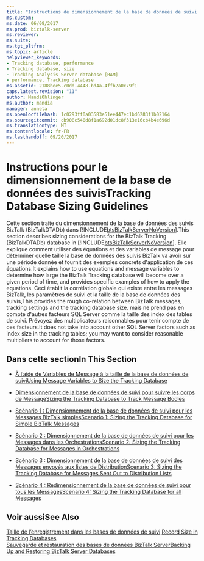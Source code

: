 ```yaml
---
title: "Instructions de dimensionnement de la base de données de suivi | Documents Microsoft"
ms.custom: 
ms.date: 06/08/2017
ms.prod: biztalk-server
ms.reviewer: 
ms.suite: 
ms.tgt_pltfrm: 
ms.topic: article
helpviewer_keywords:
- Tracking database, performance
- Tracking database, size
- Tracking Analysis Server database [BAM]
- performance, Tracking database
ms.assetid: 2188bee5-c0dd-4448-bd4a-4ffb2a0c79f1
caps.latest.revision: "11"
author: MandiOhlinger
ms.author: mandia
manager: anneta
ms.openlocfilehash: 1c0293ff0a03583e51ee447ec1bd6283f1b02164
ms.sourcegitcommit: cb908c540d8f1a692d01dc8f313e16cb4b4e696d
ms.translationtype: MT
ms.contentlocale: fr-FR
ms.lasthandoff: 09/20/2017
---
```

# <a name="tracking-database-sizing-guidelines"></a><span data-ttu-id="234f1-102">Instructions pour le dimensionnement de la base de données des suivis</span><span class="sxs-lookup"><span data-stu-id="234f1-102">Tracking Database Sizing Guidelines</span></span>
<span data-ttu-id="234f1-103">Cette section traite du dimensionnement de la base de données des suivis BizTalk (BizTalkDTADb) dans [!INCLUDE[btsBizTalkServerNoVersion](../includes/btsbiztalkservernoversion-md.md)].</span><span class="sxs-lookup"><span data-stu-id="234f1-103">This section describes sizing considerations for the BizTalk Tracking (BizTalkDTADb) database in [!INCLUDE[btsBizTalkServerNoVersion](../includes/btsbiztalkservernoversion-md.md)].</span></span> <span data-ttu-id="234f1-104">Elle explique comment utiliser des équations et des variables de message pour déterminer quelle taille la base de données des suivis BizTalk va avoir sur une période donnée et fournit des exemples concrets d'application de ces équations.</span><span class="sxs-lookup"><span data-stu-id="234f1-104">It explains how to use equations and message variables to determine how large the BizTalk Tracking database will become over a given period of time, and provides specific examples of how to apply the equations.</span></span> <span data-ttu-id="234f1-105">Ceci établit la corrélation globale qui existe entre les messages BizTalk, les paramètres de suivi et la taille de la base de données des suivis,</span><span class="sxs-lookup"><span data-stu-id="234f1-105">This provides the rough co-relation between BizTalk messages, tracking settings and the tracking database size.</span></span> <span data-ttu-id="234f1-106">mais ne prend pas en compte d'autres facteurs SQL Server comme la taille des index des tables de suivi. Prévoyez des multiplicateurs raisonnables pour tenir compte de ces facteurs.</span><span class="sxs-lookup"><span data-stu-id="234f1-106">It does not take into account other SQL Server factors such as index size in the tracking tables; you may want to consider reasonable multipliers to account for those factors.</span></span>  
  
## <a name="in-this-section"></a><span data-ttu-id="234f1-107">Dans cette section</span><span class="sxs-lookup"><span data-stu-id="234f1-107">In This Section</span></span>  
  
-   [<span data-ttu-id="234f1-108">À l’aide de Variables de Message à la taille de la base de données de suivi</span><span class="sxs-lookup"><span data-stu-id="234f1-108">Using Message Variables to Size the Tracking Database</span></span>](../core/using-message-variables-to-size-the-tracking-database.md)  
  
-   [<span data-ttu-id="234f1-109">Dimensionnement de la base de données de suivi pour suivre les corps de Message</span><span class="sxs-lookup"><span data-stu-id="234f1-109">Sizing the Tracking Database to Track Message Bodies</span></span>](../core/sizing-the-tracking-database-to-track-message-bodies.md)  
  
-   [<span data-ttu-id="234f1-110">Scénario 1 : Dimensionnement de la base de données de suivi pour les Messages BizTalk simples</span><span class="sxs-lookup"><span data-stu-id="234f1-110">Scenario 1: Sizing the Tracking Database  for Simple BizTalk Messages</span></span>](../core/scenario-1-sizing-the-tracking-database-for-simple-biztalk-messages.md)  
  
-   [<span data-ttu-id="234f1-111">Scénario 2 : Dimensionnement de la base de données de suivi pour les Messages dans les Orchestrations</span><span class="sxs-lookup"><span data-stu-id="234f1-111">Scenario 2: Sizing the Tracking Database  for Messages in Orchestrations</span></span>](../core/scenario-2-sizing-the-tracking-database-for-messages-in-orchestrations.md)  
  
-   [<span data-ttu-id="234f1-112">Scénario 3 : Dimensionnement de la base de données de suivi des Messages envoyés aux listes de Distribution</span><span class="sxs-lookup"><span data-stu-id="234f1-112">Scenario 3: Sizing the Tracking Database  for Messages Sent Out to Distribution Lists</span></span>](../core/scenario-3-size-the-tracking-database-for-messages-sent-to-distribution-lists.md)  
  
-   [<span data-ttu-id="234f1-113">Scénario 4 : Redimensionnement de la base de données de suivi pour tous les Messages</span><span class="sxs-lookup"><span data-stu-id="234f1-113">Scenario 4: Sizing the Tracking Database for all Messages</span></span>](../core/scenario-4-sizing-the-tracking-database-for-all-messages.md)  
  
## <a name="see-also"></a><span data-ttu-id="234f1-114">Voir aussi</span><span class="sxs-lookup"><span data-stu-id="234f1-114">See Also</span></span>  
 <span data-ttu-id="234f1-115">[Taille de l’enregistrement dans les bases de données de suivi](../core/record-size-in-tracking-databases.md) </span><span class="sxs-lookup"><span data-stu-id="234f1-115">[Record Size in Tracking Databases](../core/record-size-in-tracking-databases.md) </span></span>  
 [<span data-ttu-id="234f1-116">Sauvegarde et restauration des bases de données BizTalk Server</span><span class="sxs-lookup"><span data-stu-id="234f1-116">Backing Up and Restoring BizTalk Server Databases</span></span>](../core/backing-up-and-restoring-biztalk-server-databases.md)